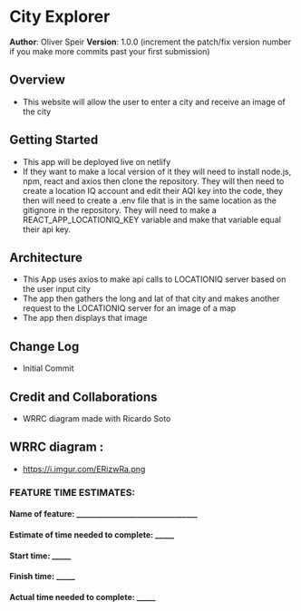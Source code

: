 # City Explorer

**Author**: Oliver Speir 
**Version**: 1.0.0 (increment the patch/fix version number if you make more commits past your first submission)

## Overview
- This website will allow the user to enter a city and receive an image of the city 

## Getting Started
- This app will be deployed live on netlify 
- If they want to make a local version of it they will need to install node.js, npm, react and axios then clone the repository. They will then need to create a location IQ account and edit their AQI key into the code, they then will need to create a .env file that is in the same location as the gitignore in the repository. They will need to make a REACT_APP_LOCATIONIQ_KEY variable and make that variable equal their api key. 

## Architecture
- This App uses axios to make api calls to LOCATIONIQ server based on the user input city 
- The app then gathers the long and lat of that city and makes another request to the LOCATIONIQ server for an image of a map
- The app then displays that image
## Change Log
- Initial Commit 


## Credit and Collaborations
- WRRC diagram made with Ricardo Soto 

## WRRC diagram :
- https://i.imgur.com/ERizwRa.png

### FEATURE TIME ESTIMATES: 

#### Name of feature: ________________________________

#### Estimate of time needed to complete: _____

#### Start time: _____

#### Finish time: _____

#### Actual time needed to complete: _____
